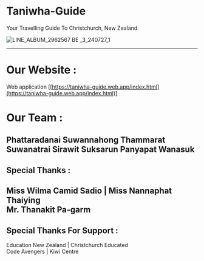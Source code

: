 # Taniwha-Guide
Your Travelling Guide To Christchurch, New Zealand

![LINE_ALBUM_2962567 BE _3_240727_1](https://github.com/user-attachments/assets/640bb278-8701-4176-b8da-b99d764f058d)

-------------------------------------------------------------------------------------------

# Our Website :
Web application 
  [[https://taniwha-guide.web.app/index.html](https://taniwha-guide.web.app/index.html)]
  
# Our Team :
  Phattaradanai Suwannahong
  Thammarat Suwanatrai
  Sirawit Suksarun
  Panyapat Wanasuk
----------------------------------------------------------------------------------------
Special Thanks :
----------------------------------------------------------------------------------------
Miss Wilma Camid Sadio | Miss Nannaphat Thaiying          
Mr. Thanakit Pa-garm 
----------------------------------------------------------------------------------------
Special Thanks For Support :
----------------------------------------------------------------------------------------                                         
Education New Zealand | Christchurch Educated    
Code Avengers | Kiwi Centre              


